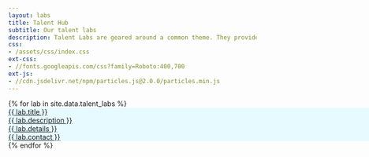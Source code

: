```yaml
---
layout: labs
title: Talent Hub
subtitle: Our talent labs
description: Talent Labs are geared around a common theme. They provide structure for internships and short-term projects between companies and students supervised by DiSC researchers. Talent Labs also organize cross-fertilization events for knowledge sharing.
css:
- /assets/css/index.css
ext-css:
- //fonts.googleapis.com/css?family=Roboto:400,700
ext-js:
- //cdn.jsdelivr.net/npm/particles.js@2.0.0/particles.min.js
---
```


<div id="portfolio-out" class="page-section grey-section">
  <div id="portfolio">
    <div id="shinyapps-big"> 
      {% for lab in site.data.talent_labs %}
	    <div class="shinyapp" style="width:65rem; background-color:#e6faff;">
          <a class="applink" href="{{ lab.url }}" target="_blank">
            <img class="appimg" src="{{ site.url }}/assets/img/lab-screenshots/{{ lab.img }}" style="width: {{ lab.img-width }}; color:#e6faff; filter: opacity(0.7) ;" alt="" />
            <div class="apptitle">{{ lab.title }}</div>
            <div class="appdesc">{{ lab.description }}</div>
            <div class="appdesc">{{ lab.details }}</div>
            <div class="appdesc">{{ lab.contact }}</div>
          </a>
        </div>
	  {% endfor %}
    </div>
  </div>
</div>
